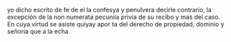 yo dicho escrito de fe de el la confesya y penulvera decirle
contrario, la excepción de la non numerata pecuniia privia de
su recibo y mas del caso. En cuya virtud se asiste quiyay apor
ta del derecho de propiedad, dominio y señoria que a la echa